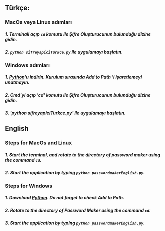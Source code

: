 ## Türkçe:

### MacOs veya Linux adımları

#####	1. Terminali açıp `cd` komutu ile Şifre Oluşturucunun bulunduğu dizine gidin.
#####	2. `python sifreyapiciTurkce.py` ile uygulamayı başlatın.
	
### Windows adımları

#####	1. [Python](https://www.python.org/ftp/python/3.6.5/python-3.6.5.exe)'u indirin. **Kurulum sırasında Add to Path 'i işaretlemeyi unutmayın.**
#####	2. Cmd'yi açıp 'cd' komutu ile Şifre Oluşturucunun bulunduğu dizine gidin.
#####	3. 'python sifreyapiciTurkce.py' ile uygulamayı başlatın.

## English

### Steps for MacOs and Linux

#####	1. Start the terminal, and rotate to the directory of password maker using the command `cd`.
#####	2. Start the application by typing `python passwordmakerEnglish.py`.

### Steps for Windows

#####	1. Download [Python](https://www.python.org/ftp/python/3.6.5/python-3.6.5.exe). **Do not forget to check Add to Path.**
#####	2. Rotate to the directory of Password Maker using the command `cd`.
#####	3. Start the application by typing `python passwordmakerEnglish.py`.